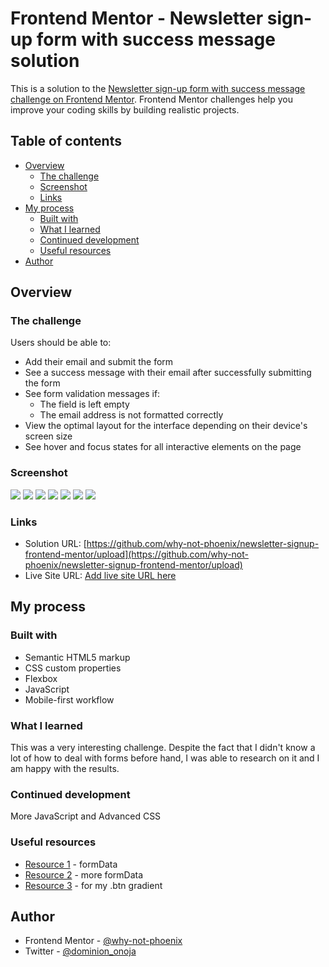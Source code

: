 # Frontend Mentor - Newsletter sign-up form with success message solution

This is a solution to the [Newsletter sign-up form with success message challenge on Frontend Mentor](https://www.frontendmentor.io/challenges/newsletter-signup-form-with-success-message-3FC1AZbNrv). Frontend Mentor challenges help you improve your coding skills by building realistic projects. 

## Table of contents

- [Overview](#overview)
  - [The challenge](#the-challenge)
  - [Screenshot](#screenshot)
  - [Links](#links)
- [My process](#my-process)
  - [Built with](#built-with)
  - [What I learned](#what-i-learned)
  - [Continued development](#continued-development)
  - [Useful resources](#useful-resources)
- [Author](#author)

## Overview

### The challenge

Users should be able to:

- Add their email and submit the form
- See a success message with their email after successfully submitting the form
- See form validation messages if:
  - The field is left empty
  - The email address is not formatted correctly
- View the optimal layout for the interface depending on their device's screen size
- See hover and focus states for all interactive elements on the page

### Screenshot

![](./screenshots/screenshot-desktop.png)
![](./screenshots/screen-shot-desktop-active.png)
![](./screenshots/screenshot-desktop-success.png)
![](./screenshots/screenshot-desktop-fail.png)
![](./screenshots/screenshot-mobile.png)
![](./screenshots/screenshot-mobile-success.png)
![](./screenshots/screenshot-mobile-fail.png)

### Links

- Solution URL: [https://github.com/why-not-phoenix/newsletter-signup-frontend-mentor/upload](https://github.com/why-not-phoenix/newsletter-signup-frontend-mentor/upload)
- Live Site URL: [Add live site URL here](https://your-live-site-url.com)

## My process

### Built with

- Semantic HTML5 markup
- CSS custom properties
- Flexbox
- JavaScript
- Mobile-first workflow

### What I learned

This was a very interesting challenge. Despite the fact that I didn't know a lot of how to deal with forms before hand, I was able to research on it and I am happy with the results.

### Continued development

More JavaScript and Advanced CSS

### Useful resources

- [Resource 1](https://developer.mozilla.org/en-US/docs/Web/API/FormData/FormData) - formData
- [Resource 2](https://stackoverflow.com/questions/2276463/how-can-i-get-form-data-with-javascript-jquery) - more formData
- [Resource 3](https://imagecolorpicker.com/#google_vignette) - for my .btn gradient

## Author

- Frontend Mentor - [@why-not-phoenix](https://www.frontendmentor.io/profile/why-not-phoenix)
- Twitter - [@dominion_onoja](https://x.com/dominion_onoja?t=RAWgmHy3YlUySDiPDnZS2g&s=09)
